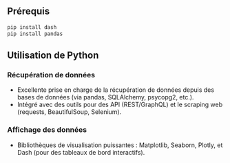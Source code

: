 ## Prérequis
```bash
pip install dash
pip install pandas
```

## Utilisation de Python
### Récupération de données
- Excellente prise en charge de la récupération de données depuis des bases de données (via pandas, SQLAlchemy, psycopg2, etc.).
- Intégré avec des outils pour des API (REST/GraphQL) et le scraping web (requests, BeautifulSoup, Selenium).

### Affichage des données
- Bibliothèques de visualisation puissantes : Matplotlib, Seaborn, Plotly, et Dash (pour des tableaux de bord interactifs).